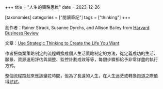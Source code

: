 +++
title = "人生的策略思維"
date = 2023-12-26

[taxonomies]
categories = ["閱讀筆記"]
tags = ["thinking"]
+++

創作者：Rainer Strack, Susanne Dyrchs, and Allison Bailey from [Harvard Business Review](https://hbr.org/)

文章：[Use Strategic Thinking to Create the Life You Want](https://hbr.org/2023/12/use-strategic-thinking-to-create-the-life-you-want)

作者把商業策略制定的流程轉換成個人生活策略制定的方法，從定義成功的生活、願景、資源運用評估與調整、監控計劃成效等等，每個步驟都給予非常詳盡的執行方式。

整個流程跑起來應該蠻花時間，但為了長遠的人生，在人生迷茫或轉換跑道之際值得試試。



